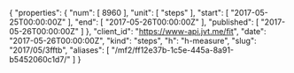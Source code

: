 {
  "properties": {
    "num": [
      8960
    ],
    "unit": [
      "steps"
    ],
    "start": [
      "2017-05-25T00:00:00Z"
    ],
    "end": [
      "2017-05-26T00:00:00Z"
    ],
    "published": [
      "2017-05-26T00:00:00Z"
    ]
  },
  "client_id": "https://www-api.jvt.me/fit",
  "date": "2017-05-26T00:00:00Z",
  "kind": "steps",
  "h": "h-measure",
  "slug": "2017/05/3fftb",
  "aliases": [
    "/mf2/ff12e37b-1c5e-445a-8a91-b5452060c1d7/"
  ]
}
